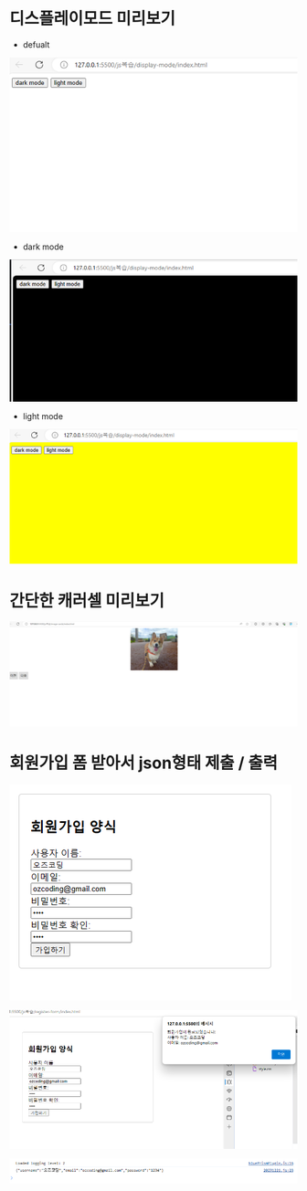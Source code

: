 # 디스플레이모드 미리보기
- defualt

![Alt text](./display-mode/images/image.png)

- dark mode

![Alt text](./display-mode/images/image-1.png)

- light mode

![Alt text](./display-mode/images/image-2.png)

# 간단한 캐러셀 미리보기

![Alt text](./image-cards/images/image-3.png)

# 회원가입 폼 받아서 json형태 제출 / 출력

![Alt text](./register-form/images/image.png)

![Alt text](./register-form/images/image-1.png)

![Alt text](./register-form/images/image-2.png)